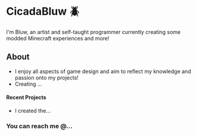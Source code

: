 
# CicadaBluw 🪲
I'm Bluw, an artist and self-taught programmer currently creating some modded Minecraft experiences and more!

## About
- I enjoy all aspects of game design and aim to reflect my knowledge and passion onto my projects!
- Creating ...

#### Recent Projects
- I created the...

### You can reach me @...
<!---
Bluwcicada/Bluwcicada is a ✨ special ✨ repository because its `README.md` (this file) appears on your GitHub profile.
You can click the Preview link to take a look at your changes.
--->
